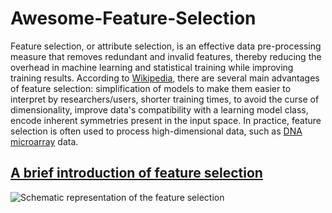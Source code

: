 # Awesome-Feature-Selection
Feature selection, or attribute selection, is an effective data pre-processing measure that removes redundant and invalid features, thereby reducing the overhead in machine learning and statistical training while improving training results. According to [Wikipedia](https://en.wikipedia.org/wiki/Feature_selection), there are several main advantages of feature selection: simplification of models to make them easier to interpret by researchers/users, shorter training times, to avoid the curse of dimensionality, improve data's compatibility with a learning model class, encode inherent symmetries present in the input space. In practice, feature selection is often used to process high-dimensional data, such as [DNA microarray](https://en.wikipedia.org/wiki/DNA_microarray) data.

## [A brief introduction of feature selection](https://www.zhihu.com/question/19774445/answer/1968792998)
![Schematic representation of the feature selection](https://easy-ai.oss-cn-shanghai.aliyuncs.com/2019-10-31-031529.jpg, "Schematic representation of the feature selection")

